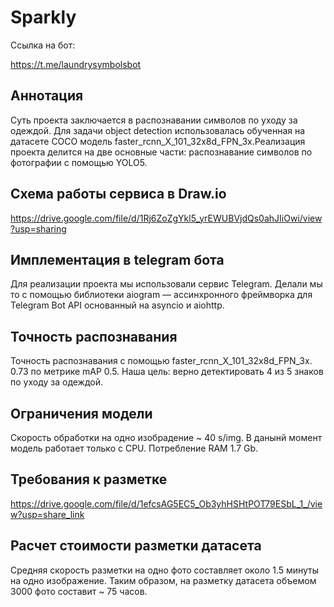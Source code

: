 # Sparkly

Ссылка на бот:

https://t.me/laundrysymbolsbot

## Аннотация

Суть проекта заключается в распознавании символов по уходу за одеждой. Для задачи object detection использовалась обученная
на датасете COCO модель faster_rcnn_X_101_32x8d_FPN_3x.Реализация проекта делится на две основные части: распознавание символов по фотографии с помощью  YOLO5. 

## Схема работы сервиса в Draw.io

https://drive.google.com/file/d/1Rj6ZoZgYkl5_yrEWUBVjdQs0ahJIiOwi/view?usp=sharing

## Имплементация в telegram бота

Для реализации проекта мы использовали сервис Telegram. Делали мы то с помощью библиотеки aiogram — ассинхронного фреймворка для Telegram Bot API основанный на asyncio и aiohttp.

## Точность распознавания

Точность распознавания с помощью faster_rcnn_X_101_32x8d_FPN_3x. 0.73 по метрике mAP 0.5. Наша цель: верно детектировать 4 из 5 знаков по уходу за одеждой.

## Ограничения модели 

Скорость обработки на одно изобрадение ~ 40 s/img. В данынй момент модель работает только с CPU. Потребление RAM 1.7 Gb.

## Требования к разметке 

https://drive.google.com/file/d/1efcsAG5EC5_Ob3yhHSHtPOT79ESbL_1_/view?usp=share_link

## Расчет стоимости разметки датасета

Средняя скорость разметки на одно фото составляет около 1.5 минуты на одно изображение. Таким образом, на разметку датасета объемом 3000 фото составит ~ 75 часов.
